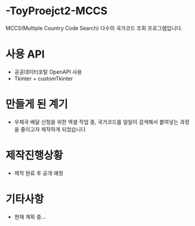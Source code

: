 # -ToyProejct2-MCCS
MCCS(Multiple Country Code Search) 다수의 국가코드 조회 프로그램입니다.

# 사용 API
- 공공데이터포탈 OpenAPI 사용
- Tkinter + customTkinter

# 만들게 된 계기
- 우체국 배달 신청을 위한 엑셀 작업 중, 국가코드를 일일이 검색해서 붙여넣는 과정을 줄이고자 제작하게 되었습니다

# 제작진행상황
- 제작 완료 후 공개 예정

# 기타사항
- 현재 계획 중...
